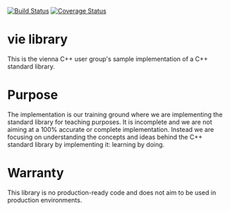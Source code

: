 [![Build Status](https://travis-ci.org/vienna-cpp-user-group/vie.svg?branch=master)](https://travis-ci.org/vienna-cpp-user-group/vie) [![Coverage Status](https://coveralls.io/repos/github/vienna-cpp-user-group/slides/badge.svg?branch=master)](https://coveralls.io/github/vienna-cpp-user-group/slides?branch=master)

# vie library
This is the vienna C++ user group's sample implementation of a C++ standard library.

# Purpose
The implementation is our training ground where we are implementing the standard library for teaching purposes. It is incomplete and we are not aiming at a 100% accurate or complete implementation. Instead we are focusing on understanding the concepts and ideas behind the C++ standard library by implementing it: learning by doing. 

# Warranty
This library is no production-ready code and does not aim to be used in production environments. 
